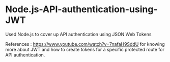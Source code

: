 # Node.js-API-authentication-using-JWT
Used Node.js to cover up API authentication using JSON Web Tokens

References : 
https://www.youtube.com/watch?v=7nafaH9SddU for knowing more about JWT and how to create tokens for a specific protected route for API authentication.
